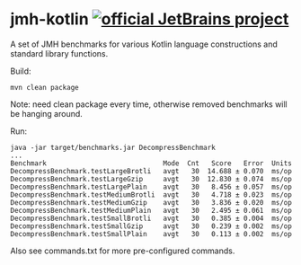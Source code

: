 jmh-kotlin 
[![official JetBrains project](https://jb.gg/badges/official.svg)](https://confluence.jetbrains.com/display/ALL/JetBrains+on+GitHub)
==========

A set of JMH benchmarks for various Kotlin language constructions and standard library functions.

Build:
```
mvn clean package
```

Note: need clean package every time, otherwise removed benchmarks will be hanging around.

Run:
```
java -jar target/benchmarks.jar DecompressBenchmark
...
Benchmark                             Mode  Cnt   Score   Error  Units
DecompressBenchmark.testLargeBrotli   avgt   30  14.688 ± 0.070  ms/op
DecompressBenchmark.testLargeGzip     avgt   30  12.830 ± 0.074  ms/op
DecompressBenchmark.testLargePlain    avgt   30   8.456 ± 0.057  ms/op
DecompressBenchmark.testMediumBrotli  avgt   30   4.718 ± 0.023  ms/op
DecompressBenchmark.testMediumGzip    avgt   30   3.836 ± 0.020  ms/op
DecompressBenchmark.testMediumPlain   avgt   30   2.495 ± 0.061  ms/op
DecompressBenchmark.testSmallBrotli   avgt   30   0.385 ± 0.004  ms/op
DecompressBenchmark.testSmallGzip     avgt   30   0.239 ± 0.002  ms/op
DecompressBenchmark.testSmallPlain    avgt   30   0.113 ± 0.002  ms/op
```

Also see commands.txt for more pre-configured commands.

